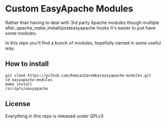 Custom EasyApache Modules
=========================

Rather than having to deal with 3rd party Apache modules though multiple after_apache_make_install/posteasyapache hooks it's easier to just have some modules.

In this repo you'll find a bunch of modules, hopefully named in some useful way.

How to install
--------------

    git clone https://github.com/DamianZaremba/easyapache-modules.git
    cd easyapache-modules
    make install
    /scripts/easyapache

License
-------

Everything in this repo is released under GPLv3
